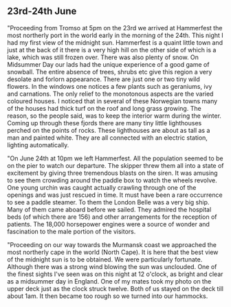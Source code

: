 ## 23rd-24th June

"Proceeding from Tromso at 5pm on the 23rd we arrived at Hammerfest the most northerly port in the world early in the morning of the 24th. This night I had my first view of the midnight sun. Hammerfest is a quaint little town and just at the back of it there is a very high hill on the other side of which is a lake, which was still frozen over. There was also plenty of snow. On Midsummer Day our lads had the unique experience of a good game of snowball. The entire absence of trees, shrubs etc give this region a very desolate and forlorn appearance. There are just one or two tiny wild flowers. In the windows one notices a few plants such as geraniums, ivy and carnations. The only relief to the monotonous aspects are the varied coloured houses. I noticed that in several of these Norwegian towns many of the houses had thick turf on the roof and long grass growing. The reason, so the people said, was to keep the interior warm during the winter. Coming up through these fjords there are many tiny little lighthouses perched on the points of rocks. These lighthouses are about as tall as a man and painted white. They are all connected with an electric station, lighting automatically.

"On June 24th at 10pm we left Hammerfest. All the population seemed to be on the pier to watch our departure. The skipper threw them all into a state of excitement by giving three tremendous blasts on the siren. It was amusing to see them crowding around the paddle box to watch the wheels revolve. One young urchin was caught actually crawling through one of the openings and was just rescued in time. It must have been a rare occurrence to see a paddle steamer. To them the London Belle was a very big ship. Many of them came aboard before we sailed. They admired the hospital beds (of which there are 156) and other arrangements for the reception of patients. The 18,000 horsepower engines were a source of wonder and fascination to the male portion of the visitors.

"Proceeding on our way towards the Murmansk coast we approached the most northerly cape in the world (North Cape). It is here that the best view of the midnight sun is to be obtained. We were particularly fortunate. Although there was a strong wind blowing the sun was unclouded. One of the finest sights I've seen was on this night at 12 o'clock, as bright and clear as a midsummer day in England. One of my mates took my photo on the upper deck just as the clock struck twelve. Both of us stayed on the deck till about 1am. It then became too rough so we turned into our hammocks.